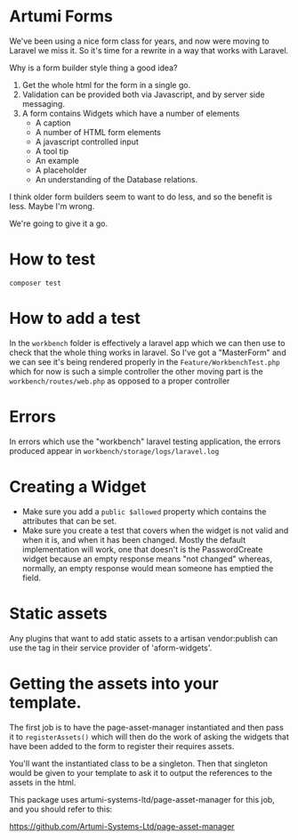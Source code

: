 # Artumi Forms

We've been using a nice form class for years, and now were moving to
Laravel we miss it. So it's time for a rewrite in a way that works
with Laravel.

Why is a form builder style thing a good idea?

1. Get the whole html for the form in a single go.
2. Validation can be provided both via Javascript, and by server side
   messaging.
3. A form contains Widgets which have a number of elements
	- A caption
	- A number of HTML form elements
	- A javascript controlled input
	- A tool tip
	- An example
	- A placeholder
	- An understanding of the Database relations.

I think older form builders seem to want to do less, and so the
benefit is less. Maybe I'm wrong.

We're going to give it a go.

# How to test

`composer test`

# How to add a test

In the `workbench` folder is effectively a laravel app which we can
then use to check that the whole thing works in laravel. So I've got a
"MasterForm" and we can see it's being rendered properly in the
`Feature/WorkbenchTest.php` which for now is such a simple controller
the other moving part is the `workbench/routes/web.php` as opposed to
a proper controller

# Errors

In errors which use the "workbench" laravel testing application, the
errors produced appear in `workbench/storage/logs/laravel.log`


# Creating a Widget

- Make sure you add a `public $allowed` property which contains the
attributes that can be set.
- Make sure you create a test that covers when the widget is not valid
  and when it is, and when it has been changed. Mostly the default
  implementation will work, one that doesn't is the PasswordCreate
  widget because an empty response means "not changed" whereas,
  normally, an empty response would mean someone has emptied the
field.

# Static assets

Any plugins that want to add static assets to a artisan vendor:publish can use
the tag in their service provider of 'aform-widgets'.

# Getting the assets into your template.

The first job is to have the page-asset-manager instantiated and then pass it to `registerAssets()`
which will then do the work of asking the widgets that have been added to the
form to register their requires assets.

You'll want the instantiated class to be a singleton. Then that singleton would be given
to your template to ask it to output the references to the assets in the html.


This package uses artumi-systems-ltd/page-asset-manager for this job, and you should refer
to this:

https://github.com/Artumi-Systems-Ltd/page-asset-manager
